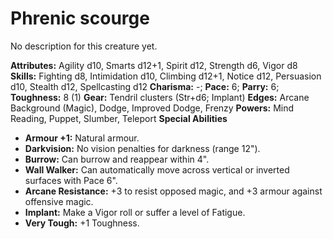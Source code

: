 # Phrenic scourge

No description for this creature yet.

**Attributes:** Agility d10, Smarts d12+1, Spirit d12, Strength d6,
Vigor d8
**Skills:** Fighting d8, Intimidation d10, Climbing d12+1, Notice d12,
Persuasion d10, Stealth d12, Spellcasting d12
**Charisma:** -; **Pace:** 6; **Parry:** 6; **Toughness:** 8 (1)
**Gear:** Tendril clusters (Str+d6; Implant)
**Edges:** Arcane Background (Magic), Dodge, Improved Dodge, Frenzy
**Powers:** Mind Reading, Puppet, Slumber, Teleport
**Special Abilities**

- **Armour +1:** Natural armour.
- **Darkvision:** No vision penalties for darkness (range 12").
- **Burrow:** Can burrow and reappear within 4".
- **Wall Walker:** Can automatically move across vertical or inverted
surfaces with Pace 6".
- **Arcane Resistance:** +3 to resist opposed magic, and +3 armour
against offensive magic.
- **Implant:** Make a Vigor roll or suffer a level of Fatigue.
- **Very Tough:** +1 Toughness.
